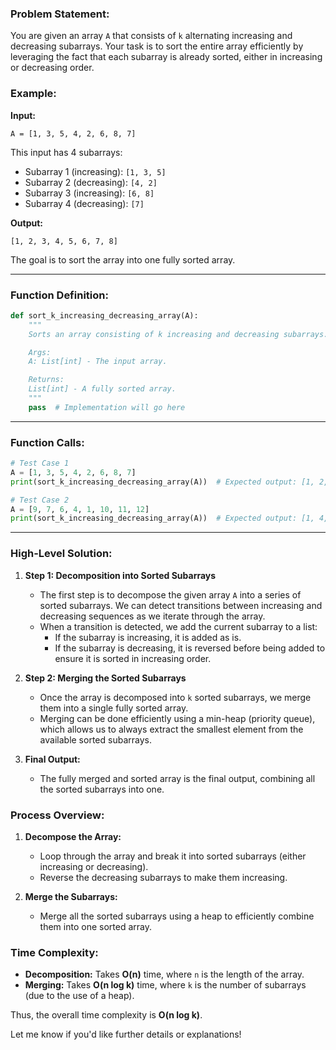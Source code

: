 ### Problem Statement:
You are given an array `A` that consists of `k` alternating increasing and decreasing subarrays. Your task is to sort the entire array efficiently by leveraging the fact that each subarray is already sorted, either in increasing or decreasing order.

### Example:
**Input:**  
```
A = [1, 3, 5, 4, 2, 6, 8, 7]
```
This input has 4 subarrays:
- Subarray 1 (increasing): `[1, 3, 5]`
- Subarray 2 (decreasing): `[4, 2]`
- Subarray 3 (increasing): `[6, 8]`
- Subarray 4 (decreasing): `[7]`

**Output:**  
```
[1, 2, 3, 4, 5, 6, 7, 8]
```
The goal is to sort the array into one fully sorted array.

---

### Function Definition:

```python
def sort_k_increasing_decreasing_array(A):
    """
    Sorts an array consisting of k increasing and decreasing subarrays.

    Args:
    A: List[int] - The input array.

    Returns:
    List[int] - A fully sorted array.
    """
    pass  # Implementation will go here
```

---

### Function Calls:

```python
# Test Case 1
A = [1, 3, 5, 4, 2, 6, 8, 7]
print(sort_k_increasing_decreasing_array(A))  # Expected output: [1, 2, 3, 4, 5, 6, 7, 8]

# Test Case 2
A = [9, 7, 6, 4, 1, 10, 11, 12]
print(sort_k_increasing_decreasing_array(A))  # Expected output: [1, 4, 6, 7, 9, 10, 11, 12]
```

---

### High-Level Solution:

1. **Step 1: Decomposition into Sorted Subarrays**
   - The first step is to decompose the given array `A` into a series of sorted subarrays. We can detect transitions between increasing and decreasing sequences as we iterate through the array.
   - When a transition is detected, we add the current subarray to a list:
     - If the subarray is increasing, it is added as is.
     - If the subarray is decreasing, it is reversed before being added to ensure it is sorted in increasing order.

2. **Step 2: Merging the Sorted Subarrays**
   - Once the array is decomposed into `k` sorted subarrays, we merge them into a single fully sorted array.
   - Merging can be done efficiently using a min-heap (priority queue), which allows us to always extract the smallest element from the available sorted subarrays.

3. **Final Output:**
   - The fully merged and sorted array is the final output, combining all the sorted subarrays into one.

### Process Overview:
1. **Decompose the Array:**
   - Loop through the array and break it into sorted subarrays (either increasing or decreasing).
   - Reverse the decreasing subarrays to make them increasing.

2. **Merge the Subarrays:**
   - Merge all the sorted subarrays using a heap to efficiently combine them into one sorted array.

### Time Complexity:
- **Decomposition:** Takes **O(n)** time, where `n` is the length of the array.
- **Merging:** Takes **O(n log k)** time, where `k` is the number of subarrays (due to the use of a heap).

Thus, the overall time complexity is **O(n log k)**.

Let me know if you'd like further details or explanations!
